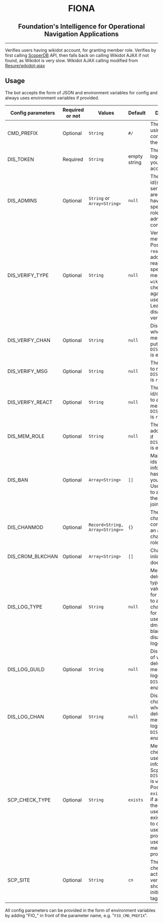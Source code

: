 <div align="center">
<h1>FIONA</h1>
<h2>Foundation's Intelligence for Operational Navigation Applications</h2>
</div>

------
 Verifies users having wikidot account, for granting member role.
 Verifies by first calling [ScpperDB](https://github.com/FiftyNine/ScpperDB) API, then falls back on calling Wikidot AJAX if not found, as Wikidot is very slow.
 Wikidot AJAX calling modified from [Resure/wikidot-ajax](https://github.com/resure/wikidot-ajax)


## Usage
 The bot accepts the form of JSON and environment variables for config and always uses environment variables if provided.

| Config parameters | Required or not | Values | Default | Description |
| ---- | ---- | ---- | ---- | ---- |
| CMD_PREFIX | Optional | <code>String</code> | <code>#/</code> | The prefix for using the commands of the bot |
| DIS_TOKEN | Required | <code>String</code> | empty string | The token for logging into your bot account |
| DIS_ADMINS | Optional | <code>String</code> or <code>Array\<String\></code> | <code>null</code> | The admin role id(s) for your server, users are required to have the specified role(s) to use administrative commands |
| DIS_VERIFY_TYPE | Optional | <code>String</code> | <code>null</code> | Verification methods. Possible values: <code>reaction</code> for adding specific reaction to a specific message or <code>wikidotname</code> for checking against username. Leave blank for disabling verification. |
| DIS_VERIFY_CHAN | Optional | <code>String</code> | <code>null</code> | Discord channel where the verify message(s) are put if <code>DIS_VERIFY_TYPE</code> is enabled. |
| DIS_VERIFY_MSG | Optional | <code>String</code> | <code>null</code> | The message id to react to if <code>DIS_VERIFY_TYPE</code> is <code>reaction</code>. |
| DIS_VERIFY_REACT | Optional | <code>String</code> | <code>null</code> | The reaction id/distinguisher to add to message if <code>DIS_VERIFY_TYPE</code> is <code>reaction</code>. |
| DIS_MEM_ROLE | Optional | <code>String</code> | <code>null</code> | The role id to add to member if <code>DIS_VERIFY_TYPE</code> is enabled. |
| DIS_BAN | Optional | <code>Array\<String\></code> | <code>[]</code> | Malicious user ids that you are informed of, but hasn't joined your server yet. Use this option to auto-ban them once they join your server. |
| DIS_CHANMOD | Optional | <code>Record\<String, Array\<String\>\></code> | <code>\{\}</code> | The key for channel id corresponds to an array of channel mods' role ids. |
| DIS_CROM_BLKCHAN | Optional | <code>Array\<String\></code> | <code>[]</code> | Channel ids that inline CROM does not serve. |
| DIS_LOG_TYPE | Optional | <code>String</code> | <code>null</code> | Message deletion logging type. Possible values: <code>channel</code> for sending logs to a specified channel or <code>dm</code> for sending to a user's private dm. Leave blank for disabling logging. |
| DIS_LOG_GUILD | Optional | <code>String</code> | <code>null</code> | Discord server of which the deleted message(s) are logged if <code>DIS_LOG_TYPE</code> is enabled. |
| DIS_LOG_CHAN | Optional | <code>String</code> | <code>null</code> | Discord server channel/user id where the deleted message(s) logs are put if <code>DIS_LOG_TYPE</code> is enabled. |
| SCP_CHECK_TYPE | Optional | <code>String</code> | <code>exists</code> | Method for checking for user information on ScpperDB if <code>DIS_VERIFY_TYPE</code> is <code>wikidotname</code>. Possible values: <code>exists</code> to check if any user of the provided username exists or <code>member</code> to check if any user of the provided username is a member of provided site. |
| SCP_SITE | Optional | <code>String</code> | <code>cn</code> | The site for checking site activity for verification, should be site initial (branch tag). |

All config parameters can be provided in the form of environment variables by adding "FIO_" in front of the parameter name, e.g. "<code>FIO_CMD_PREFIX</code>".

